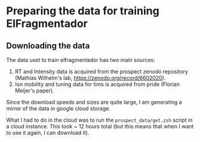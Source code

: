 
# Preparing the data for training ElFragmentador

## Downloading the data

The data uset to train elfragmentador has two main sources:
1. RT and Intensity data is acquired from the prospect zenodo repository (Mathias Wilhelm's lab, https://zenodo.org/record/6602020).
2. Ion mobility and tuning data for tims is acquired from pride (Florian Meijer's paper).

Since the download speeds and sizes are quite large, I am generating a mirror of the data in google cloud storage.

What I had to do in the cloud was to run the `prospect_data/get.zsh` script
in a cloud instance. This took ~ 12 hours total (but this means that when I want to use it again, I can download it).
